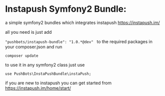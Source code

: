 Instapush Symfony2 Bundle:
=========================

a simple symfony2 bundles which integrates instapush https://instapush.im/

all you need is just add

`"pushbots/instapush-bundle": "1.0.*@dev" ` to the required packages in your composer.json and run 

`composer update`


to use it in any symfony2 class just use

`use PushBots\InstaPushBundle\instaPush;`

if you are new to instapush you can get started from https://instapush.im/home/start/
